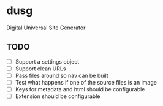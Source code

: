 # dusg
Digital Universal Site Generator

## TODO
- [ ] Support a settings object
- [ ] Support clean URLs
- [ ] Pass files around so nav can be built
- [ ] Test what happens if one of the source files is an image
- [ ] Keys for metadata and html should be configurable
- [ ] Extension should be configurable
